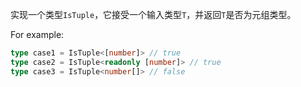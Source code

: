 实现一个类型`IsTuple`，它接受一个输入类型`T`，并返回`T`是否为元组类型。

For example:

```typescript
type case1 = IsTuple<[number]> // true
type case2 = IsTuple<readonly [number]> // true
type case3 = IsTuple<number[]> // false
```